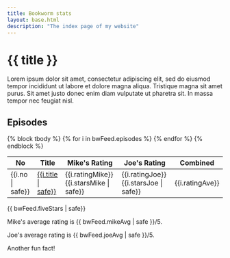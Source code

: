 ```yaml
---
title: Bookworm stats
layout: base.html
description: "The index page of my website"
---
```


<div class="aligning">
<div class="header">


# {{ title }}
<div role="doc-subtitle">
Lorem ipsum dolor sit amet, consectetur adipiscing elit, sed do eiusmod tempor incididunt ut labore et dolore magna aliqua. Tristique magna sit amet purus. Sit amet justo donec enim diam vulputate ut pharetra sit. In massa tempor nec feugiat nisl.
</div>
</div>

<div class="sheet">
<div class="icon-center-two">
<i class="fa-solid fa-headphones"></i>

## Episodes
</div>
<table class="table-sortable">
<thead>
<tr>
<th>No</th>
<th>Title</th>
<th>Mike's Rating</th>
<th>Joe's Rating</th>
<th>Combined</th>
</tr>
</thead>


<tbody>
{% block tbody %}
{% for i in bwFeed.episodes %}
<tr>
<td>{{i.no | safe}}</td>
<td class="link-cell">
<a href="{{i.link}}">{{i.title | safe}}</a>
</td>
<td class="rating-cell"> 
<span class="rating-no">{{i.ratingMike}}</span>
<span class ="rating-stars">{{i.starsMike | safe}}</span>
</td>
<td class="rating-cell">
<span class="rating-no">{{i.ratingJoe}}</span>
<span class ="rating-stars">{{i.starsJoe | safe}}</span>
</td>
<td>{{i.ratingAve}}</td>
</tr>
{% endfor %}
{% endblock %}
</tbody>

</table>
</div>
<div class="card-container">
<div class="card-item">
<p>{{ bwFeed.fiveStars | safe}}</p>
</div>
<div class="card-item"><p><span class="card-hl">Mike's average</span> rating is <span class="card-hl">{{ bwFeed.mikeAvg | safe }}</span>/5.</p></div>
<div class="card-item"><p><span class="card-hl">Joe's average</span> rating is <span class="card-hl">{{ bwFeed.joeAvg | safe }}</span>/5.</p></div>
<div class="card-item">Another fun fact!</div>
</div>
</div>
<script src="js/tablesort.js">
</script>